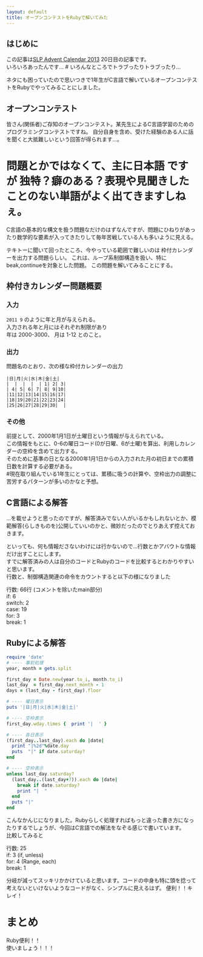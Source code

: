 ```yaml
---
layout: default
title: オープンコンテストをRubyで解いてみた
---
```


## はじめに

この記事は[SLP Advent Calendar 2013](http://www.adventar.org/calendars/215) 20日目の記事です。  
いろいろあったんです… # いろんなところでトラブったりトラブったり…

ネタにも困っていたので思いつきで1年生がC言語で解いているオープンコンテストをRubyでやってみることにしました。

## オープンコンテスト

皆さん(関係者)ご存知のオープンコンテスト。某先生によるC言語学習のためのプログラミングコンテストですね。
自分自身を含め、受けた経験のある人に話を聞くと大抵難しいという回答が得られます…。  
 # 問題とかではなくて、主に日本語 ですが 独特？癖のある？表現や見聞きしたことのない単語がよく出てきますしねぇ。
C言語の基本的な構文を扱う問題なだけのはずなんですが、問題にひねりがあったり数学的な要素が入ってきたりして毎年苦戦している人も多いように見える。

テキトーに聞いて回ったところ、今やっている範囲で難しいのは
枠付カレンダーを出力する問題らしい。 
これは、ループ系制御構造を扱い、特にbeak,continueを対象とした問題。
この問題を解いてみることにする。

## 枠付きカレンダー問題概要

### 入力

`2011 9` のように年と月が与えられる。  
入力される年と月にはそれぞれ制限があり  
年は 2000-3000、 月は 1-12 とのこと。

### 出力

問題名のとおり、次の様な枠付カレンダーの出力

```text
|日|月|火|水|木|金|土|
|  |  |  |  | 1| 2| 3|
| 4| 5| 6| 7| 8| 9|10|
|11|12|13|14|15|16|17|
|18|19|20|21|22|23|24|
|25|26|27|28|29|30|  |
```

### その他

前提として、2000年1月1日が土曜日という情報が与えられている。  
この情報をもとに、0-6の曜日コード(0が日曜、6が土曜)を算出、利用しカレンダーの空枠を含めて出力する。  
そのために基準の日となる2000年1月1日からの入力された月の初日までの累積日数を計算する必要がある。  
 #現在取り組んでいる1年生にとっては、累積に吸うの計算や、空枠出力の調整に苦労するパターンが多いのかなと予想。


## C言語による解答

…を載せようと思ったのですが、解答済みでない人がいるかもしれないとか、模範解答(らしきものを)公開していいのかと、微妙だったのでとりあえず控えておきます。

といっても、何も情報ださないわけには行かないので…行数とかアバウトな情報だけ出すことにします。  
すでに解答済みの人は自分のコードとRubyのコードを比較するとわかりやすいと思います。  
行数と、制御構造関連の命令をカウントすると以下の様になりました

行数: 66行 (コメントを除いたmain部分)  
if: 6  
switch: 2  
case: 19  
for: 3  
break: 1  


## Rubyによる解答

```ruby
require 'date'
# ---- 事前処理
year, month = gets.split

first_day = Date.new(year.to_i, month.to_i)
last_day  = first_day.next_month - 1
days = (last_day - first_day).floor

# ---- 曜日表示
puts '|日|月|火|水|木|金|土|'

# ---- 空枠表示
first_day.wday.times {  print '|  ' }

# ---- 各日表示
(first_day..last_day).each do |date|
  print "|%2d"%date.day
  puts  "|" if date.saturday?
end

# ---- 空枠表示
unless last_day.saturday?
  (last_day..(last_day+7)).each do |date|
    break if date.saturday?
    print "|  "
  end
  puts "|"
end
```

こんなかんじになりました。Rubyらしく処理すればもっと違った書き方になったりするでしょうが、今回はC言語での解法をなぞる感じで書いています。  
比較してみると  

行数: 25  
if: 3    (if, unless)  
for: 4   (Range, each)  
break: 1  

分岐が減ってスッキリかかけていると思います。コードの中身も特に頭を捻って考えないといけないようなコードがなく、シンプルに見えるはず。
便利！！キレイ！

# まとめ

Ruby便利！！  
使いましょう！！！


